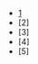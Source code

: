 - [1](https://github.com/Nateghi7/PNU_3993_AR/blob/main/InternshipReport/forms/%D9%81%D8%B1%D9%85%2B%D8%A7%D8%B1%D8%B2%D8%B4%DB%8C%D8%A7%D8%A8%DB%8C%2B%D9%BE%D8%A7%DB%8C%D8%A7%D9%86%2B%D8%AF%D9%88%D8%B1%D9%87%2B%DA%A9%D8%A7%D8%B1%D8%A2%D9%85%D9%88%D8%B2%DB%8C.pdf)
- [2]
- [3]
- [4]
- [5]
